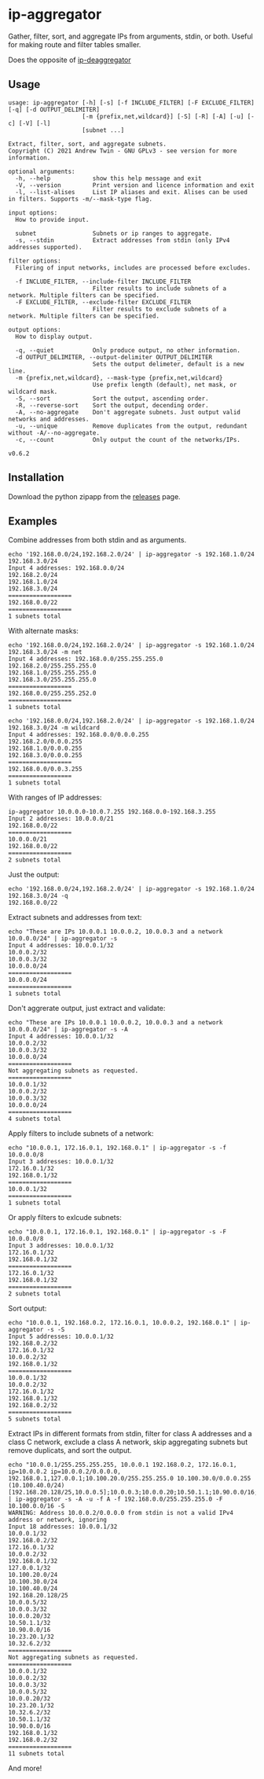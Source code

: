 # ip-aggregator
Gather, filter, sort, and aggregate IPs from arguments, stdin, or both. Useful for making route and filter tables smaller.

Does the opposite of [ip-deaggregator](https://github.com/andrewtwin/ip-deaggregator)

## Usage
```
usage: ip-aggregator [-h] [-s] [-f INCLUDE_FILTER] [-F EXCLUDE_FILTER] [-q] [-d OUTPUT_DELIMITER]
                     [-m {prefix,net,wildcard}] [-S] [-R] [-A] [-u] [-c] [-V] [-l]
                     [subnet ...]

Extract, filter, sort, and aggregate subnets.
Copyright (C) 2021 Andrew Twin - GNU GPLv3 - see version for more information.

optional arguments:
  -h, --help            show this help message and exit
  -V, --version         Print version and licence information and exit
  -l, --list-alises     List IP aliases and exit. Alises can be used in filters. Supports -m/--mask-type flag.

input options:
  How to provide input.

  subnet                Subnets or ip ranges to aggregate.
  -s, --stdin           Extract addresses from stdin (only IPv4 addresses supported).

filter options:
  Filering of input networks, includes are processed before excludes.

  -f INCLUDE_FILTER, --include-filter INCLUDE_FILTER
                        Filter results to include subnets of a network. Multiple filters can be specified.
  -F EXCLUDE_FILTER, --exclude-filter EXCLUDE_FILTER
                        Filter results to exclude subnets of a network. Multiple filters can be specified.

output options:
  How to display output.

  -q, --quiet           Only produce output, no other information.
  -d OUTPUT_DELIMITER, --output-delimiter OUTPUT_DELIMITER
                        Sets the output delimeter, default is a new line.
  -m {prefix,net,wildcard}, --mask-type {prefix,net,wildcard}
                        Use prefix length (default), net mask, or wildcard mask.
  -S, --sort            Sort the output, ascending order.
  -R, --reverse-sort    Sort the output, decending order.
  -A, --no-aggregate    Don't aggregate subnets. Just output valid networks and addresses.
  -u, --unique          Remove duplicates from the output, redundant without -A/--no-aggregate.
  -c, --count           Only output the count of the networks/IPs.

v0.6.2
```
## Installation
Download the python zipapp from the [releases](https://github.com/andrewtwin/ip-aggregator/releases) page.

## Examples

Combine addresses from both stdin and as arguments.
```
echo '192.168.0.0/24,192.168.2.0/24' | ip-aggregator -s 192.168.1.0/24 192.168.3.0/24
Input 4 addresses: 192.168.0.0/24
192.168.2.0/24
192.168.1.0/24
192.168.3.0/24
==================
192.168.0.0/22
==================
1 subnets total
```

With alternate masks:
```
echo '192.168.0.0/24,192.168.2.0/24' | ip-aggregator -s 192.168.1.0/24 192.168.3.0/24 -m net
Input 4 addresses: 192.168.0.0/255.255.255.0
192.168.2.0/255.255.255.0
192.168.1.0/255.255.255.0
192.168.3.0/255.255.255.0
==================
192.168.0.0/255.255.252.0
==================
1 subnets total
```

```
echo '192.168.0.0/24,192.168.2.0/24' | ip-aggregator -s 192.168.1.0/24 192.168.3.0/24 -m wildcard
Input 4 addresses: 192.168.0.0/0.0.0.255
192.168.2.0/0.0.0.255
192.168.1.0/0.0.0.255
192.168.3.0/0.0.0.255
==================
192.168.0.0/0.0.3.255
==================
1 subnets total
```

With ranges of IP addresses:
```
ip-aggregator 10.0.0.0-10.0.7.255 192.168.0.0-192.168.3.255
Input 2 addresses: 10.0.0.0/21
192.168.0.0/22
==================
10.0.0.0/21
192.168.0.0/22
==================
2 subnets total 
```

Just the output:
```
echo '192.168.0.0/24,192.168.2.0/24' | ip-aggregator -s 192.168.1.0/24 192.168.3.0/24 -q
192.168.0.0/22
```

Extract subnets and addresses from text:
```
echo "These are IPs 10.0.0.1 10.0.0.2, 10.0.0.3 and a network 10.0.0.0/24" | ip-aggregator -s
Input 4 addresses: 10.0.0.1/32
10.0.0.2/32
10.0.0.3/32
10.0.0.0/24
==================
10.0.0.0/24
==================
1 subnets total
```

Don't aggrerate output, just extract and validate:
```
echo "These are IPs 10.0.0.1 10.0.0.2, 10.0.0.3 and a network 10.0.0.0/24" | ip-aggregator -s -A
Input 4 addresses: 10.0.0.1/32
10.0.0.2/32
10.0.0.3/32
10.0.0.0/24
==================
Not aggregating subnets as requested.
==================
10.0.0.1/32
10.0.0.2/32
10.0.0.3/32
10.0.0.0/24
==================
4 subnets total
```

Apply filters to include subnets of a network:
```
echo "10.0.0.1, 172.16.0.1, 192.168.0.1" | ip-aggregator -s -f 10.0.0.0/8
Input 3 addresses: 10.0.0.1/32
172.16.0.1/32
192.168.0.1/32
==================
10.0.0.1/32
==================
1 subnets total
```

Or apply filters to exlcude subnets:
```
echo "10.0.0.1, 172.16.0.1, 192.168.0.1" | ip-aggregator -s -F 10.0.0.0/8
Input 3 addresses: 10.0.0.1/32
172.16.0.1/32
192.168.0.1/32
==================
172.16.0.1/32
192.168.0.1/32
==================
2 subnets total
```

Sort output:
```
echo "10.0.0.1, 192.168.0.2, 172.16.0.1, 10.0.0.2, 192.168.0.1" | ip-aggregator -s -S
Input 5 addresses: 10.0.0.1/32
192.168.0.2/32
172.16.0.1/32
10.0.0.2/32
192.168.0.1/32
==================
10.0.0.1/32
10.0.0.2/32
172.16.0.1/32
192.168.0.1/32
192.168.0.2/32
==================
5 subnets total
```

Extract IPs in different formats from stdin, filter for class A addresses and a class C network, exclude a class A network, skip aggregating subnets but remove duplicats, and sort the output.
```
echo "10.0.0.1/255.255.255.255, 10.0.0.1 192.168.0.2, 172.16.0.1, ip=10.0.0.2 ip=10.0.0.2/0.0.0.0, 192.168.0.1,127.0.0.1;10.100.20.0/255.255.255.0 10.100.30.0/0.0.0.255 (10.100.40.0/24)[192.168.20.128/25,10.0.0.5];10.0.0.3;10.0.0.20;10.50.1.1;10.90.0.0/16;10.23.20.1;10.32.6.2"\
| ip-aggregator -s -A -u -f A -f 192.168.0.0/255.255.255.0 -F 10.100.0.0/16 -S
WARNING: Address 10.0.0.2/0.0.0.0 from stdin is not a valid IPv4 address or network, ignoring
Input 18 addresses: 10.0.0.1/32
10.0.0.1/32
192.168.0.2/32
172.16.0.1/32
10.0.0.2/32
192.168.0.1/32
127.0.0.1/32
10.100.20.0/24
10.100.30.0/24
10.100.40.0/24
192.168.20.128/25
10.0.0.5/32
10.0.0.3/32
10.0.0.20/32
10.50.1.1/32
10.90.0.0/16
10.23.20.1/32
10.32.6.2/32
==================
Not aggregating subnets as requested.
==================
10.0.0.1/32
10.0.0.2/32
10.0.0.3/32
10.0.0.5/32
10.0.0.20/32
10.23.20.1/32
10.32.6.2/32
10.50.1.1/32
10.90.0.0/16
192.168.0.1/32
192.168.0.2/32
==================
11 subnets total
```

And more!
